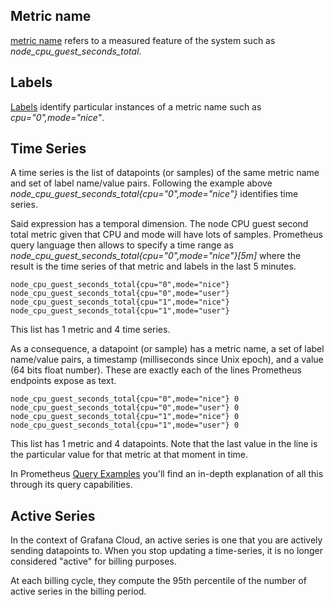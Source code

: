 ## Metric name

[metric name](https://prometheus.io/docs/concepts/data_model/#metric-names-and-labels) refers to a measured feature of the system such as *node_cpu_guest_seconds_total*.

## Labels

[Labels](https://prometheus.io/docs/concepts/data_model/#metric-names-and-labels) identify particular instances of a metric name such as *cpu="0",mode="nice"*.

## Time Series

A time series is the list of datapoints (or samples) of the same metric name and set of label name/value pairs. Following the example above *node_cpu_guest_seconds_total{cpu="0",mode="nice"}* identifies time series.

Said expression has a temporal dimension. The node CPU guest second total metric given that CPU and mode will have lots of samples. Prometheus query language then allows to specify a time range as *node_cpu_guest_seconds_total{cpu="0",mode="nice"}[5m]* where the result is the time series of that metric and labels in the last 5 minutes.

```
node_cpu_guest_seconds_total{cpu="0",mode="nice"}
node_cpu_guest_seconds_total{cpu="0",mode="user"}
node_cpu_guest_seconds_total{cpu="1",mode="nice"}
node_cpu_guest_seconds_total{cpu="1",mode="user"}
```

This list has 1 metric and 4 time series.

As a consequence, a datapoint (or sample) has a metric name, a set of label name/value pairs, a timestamp (milliseconds since Unix epoch), and a value (64 bits float number). These are exactly each of the lines Prometheus endpoints expose as text.

```
node_cpu_guest_seconds_total{cpu="0",mode="nice"} 0
node_cpu_guest_seconds_total{cpu="0",mode="user"} 0
node_cpu_guest_seconds_total{cpu="1",mode="nice"} 0
node_cpu_guest_seconds_total{cpu="1",mode="user"} 0
```

This list has 1 metric and 4 datapoints. Note that the last value in the line is the particular value for that metric at that moment in time.

In Prometheus [Query Examples](https://prometheus.io/docs/prometheus/latest/querying/examples/) you'll find an in-depth explanation of all this through its query capabilities.

## Active Series

In the context of Grafana Cloud, an active series is one that you are actively sending datapoints to. When you stop updating a time-series, it is no longer considered "active" for billing purposes.

At each billing cycle, they compute the 95th percentile of the number of active series in the billing period.
